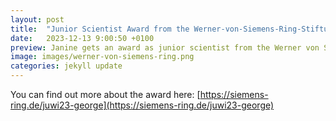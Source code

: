```yaml
---
layout: post
title:  "Junior Scientist Award from the Werner-von-Siemens-Ring-Stiftung"
date:   2023-12-13 9:00:50 +0100
preview: Janine gets an award as junior scientist from the Werner von Siemens Ring Stiftung.
image: images/werner-von-siemens-ring.png
categories: jekyll update
---
```


You can find out more about the award here: [https://siemens-ring.de/juwi23-george](https://siemens-ring.de/juwi23-george)
